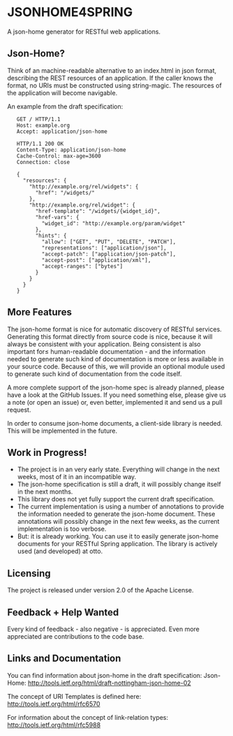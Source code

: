 # JSONHOME4SPRING

A json-home generator for RESTful web applications.

## Json-Home?

Think of an machine-readable alternative to an index.html in json format, describing the REST resources of an
application. If the caller knows the format, no URIs must be constructed using string-magic. The resources
of the application will become navigable.

An example from the draft specification:

```
   GET / HTTP/1.1
   Host: example.org
   Accept: application/json-home

   HTTP/1.1 200 OK
   Content-Type: application/json-home
   Cache-Control: max-age=3600
   Connection: close

   {
     "resources": {
       "http://example.org/rel/widgets": {
         "href": "/widgets/"
       },
       "http://example.org/rel/widget": {
         "href-template": "/widgets/{widget_id}",
         "href-vars": {
           "widget_id": "http://example.org/param/widget"
         },
         "hints": {
           "allow": ["GET", "PUT", "DELETE", "PATCH"],
           "representations": ["application/json"],
           "accept-patch": ["application/json-patch"],
           "accept-post": ["application/xml"],
           "accept-ranges": ["bytes"]
         }
       }
     }
   }
```

## More Features

The json-home format is nice for automatic discovery of RESTful services. Generating this format directly from source
code is nice, because it will always be consistent with your application. Being consistent is also important for≤
human-readable documentation - and the information needed to generate such kind of documentation is more or less
available in your source code. Because of this, we will provide an optional module used to generate such kind of
documentation from the code itself.

A more complete support of the json-home spec is already planned, please have a look at the GitHub Issues. If you
need something else, please give us a note (or open an issue) or, even better, implemented it and send us a pull
request.

In order to consume json-home documents, a client-side library is needed. This will be implemented in the future.

## Work in Progress!

* The project is in an very early state. Everything will change in the next weeks, most of it in an incompatible way.
* The json-home specification is still a draft, it will possibly change itself in the next months.
* This library does not yet fully support the current draft specification.
* The current implementation is using a number of annotations to provide the information needed to generate the
json-home document. These annotations will possibly change in the next few weeks, as the current implementation is
too verbose.
* But: it is already working. You can use it to easily generate json-home documents for your RESTful Spring application.
The library is actively used (and developed) at otto.

## Licensing

The project is released under version 2.0 of the Apache License.

## Feedback + Help Wanted

Every kind of feedback - also negative - is appreciated. Even more appreciated are contributions to the code base.

## Links and Documentation

You can find information about json-home in the draft specification:
Json-Home: http://tools.ietf.org/html/draft-nottingham-json-home-02

The concept of URI Templates is defined here:
http://tools.ietf.org/html/rfc6570

For information about the concept of link-relation types:
http://tools.ietf.org/html/rfc5988

